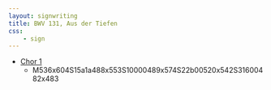 ```yaml
---
layout: signwriting
title: BWV 131, Aus der Tiefen
css:
    - sign
---
```


<style>
  .sec {
    font-size: x-large;
    margin: 0.3em;
  }
</style>  

<!--
https://www.signbank.org/signpuddle2.0/searchword.php
https://www.sutton-signwriting.io/signmaker
-->


<div class="parts">
<div class="part">


<div class="part-list">

- [Chor 1](k131_01)
  + M536x604S15a1a488x553S10000489x574S22b00520x542S31600482x483  
</div>
</div>

</div>
